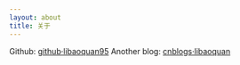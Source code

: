 ```yaml
---
layout: about
title: 关于
---
```

Github: [github·libaoquan95](https://github.com/libaoquan95)
Another blog: [cnblogs·libaoquan](https://www.cnblogs.com/libaoquan)
